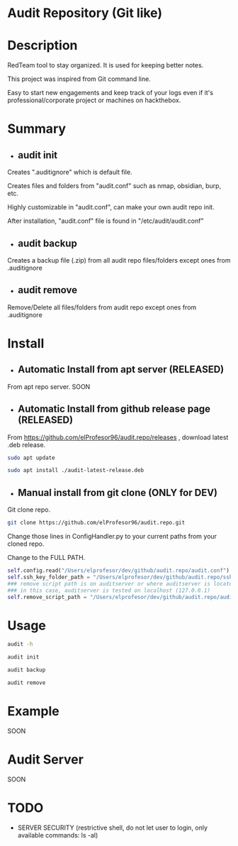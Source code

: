# Audit Repository (Git like)

# Description
RedTeam tool to stay organized. It is used for keeping better notes.

This project was inspired from Git command line.

Easy to start new engagements and keep track of your logs even if it's professional/corporate project or machines on hackthebox.

# Summary

- ## audit init
Creates ".auditignore" which is default file.

Creates files and folders from "audit.conf" such as nmap, obsidian, burp, etc.

Highly customizable in "audit.conf", can make your own audit repo init.

After installation, "audit.conf" file is found in "/etc/audit/audit.conf"

- ## audit backup
Creates a backup file (.zip) from all audit repo files/folders except ones from .auditignore

- ## audit remove
Remove/Delete all files/folders from audit repo except ones from .auditignore

# Install
- ## Automatic Install from apt server (RELEASED)
From apt repo server. SOON
- ## Automatic Install from github release page (RELEASED)
From https://github.com/elProfesor96/audit.repo/releases , download latest .deb release.
```bash
sudo apt update
```
```bash
sudo apt install ./audit-latest-release.deb
```
- ## Manual install from git clone (ONLY for DEV)
Git clone repo.
```bash
git clone https://github.com/elProfesor96/audit.repo.git
```
Change those lines in ConfigHandler.py to your current paths from your cloned repo. 

Change to the FULL PATH.
```python
self.config.read("/Users/elprofesor/dev/github/audit.repo/audit.conf")
self.ssh_key_folder_path = "/Users/elprofesor/dev/github/audit.repo/ssh/"
### remove script path is on auditserver or where auditserver is located
### in this case, auditserver is tested on localhost (127.0.0.1)
self.remove_script_path = "/Users/elprofesor/dev/github/audit.repo/auditserver/remove.sh"
```

# Usage
```bash
audit -h
```
```bash
audit init
```
```bash
audit backup
```
```bash
audit remove
```
# Example
SOON

# Audit Server
SOON

# TODO

- SERVER SECURITY (restrictive shell, do not let user to login, only available commands: ls -al)